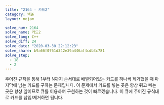 ```yaml
---
title: "2164 - 카드2"
category: 백준
layout: nojam

solve_num: 2164
solve_name: 카드2
solve_lang: C++
solve_diff: 24
solve_date: "2020-03-30 22:12:23"
solve_share: b9a66f0761d342e39a446af4cdb3c781
solve_step:
  - 18
  - 2
---
```


주어진 규칙을 통해 1부터 N까지 순서대로 배열되어있는 카드를 하나씩 제거했을 때 마지막에 남는 카드를 구하는 문제입니다. 이 문제에서 카드를 넣는 곳은 항상 뒤고 빼는 곳은 항상 앞이므로 큐를 이용하여 구현하는 것이 빠르겠습니다. 이 큐에 주어진 규칙대로 카드를 삽입/제거하면 됩니다.
